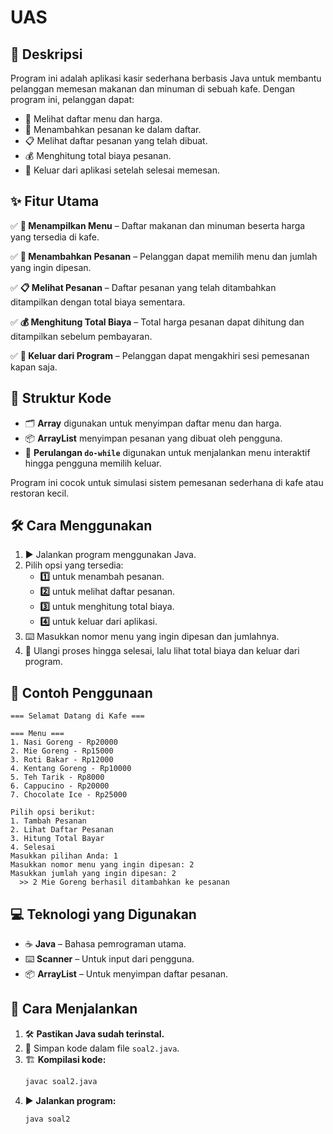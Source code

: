 # UAS

## 📝 Deskripsi
Program ini adalah aplikasi kasir sederhana berbasis Java untuk membantu pelanggan memesan makanan dan minuman di sebuah kafe. Dengan program ini, pelanggan dapat:

- 📜 Melihat daftar menu dan harga.
- 🛒 Menambahkan pesanan ke dalam daftar.
- 📋 Melihat daftar pesanan yang telah dibuat.
- 💰 Menghitung total biaya pesanan.
- 🚪 Keluar dari aplikasi setelah selesai memesan.

## ✨ Fitur Utama
✅ **📜 Menampilkan Menu** – Daftar makanan dan minuman beserta harga yang tersedia di kafe.

✅ **🛒 Menambahkan Pesanan** – Pelanggan dapat memilih menu dan jumlah yang ingin dipesan.

✅ **📋 Melihat Pesanan** – Daftar pesanan yang telah ditambahkan ditampilkan dengan total biaya sementara.

✅ **💰 Menghitung Total Biaya** – Total harga pesanan dapat dihitung dan ditampilkan sebelum pembayaran.

✅ **🚪 Keluar dari Program** – Pelanggan dapat mengakhiri sesi pemesanan kapan saja.

## 📂 Struktur Kode  
- 🗂️ **Array** digunakan untuk menyimpan daftar menu dan harga.  
- 📦 **ArrayList** menyimpan pesanan yang dibuat oleh pengguna.  
- 🔁 **Perulangan `do-while`** digunakan untuk menjalankan menu interaktif hingga pengguna memilih keluar.  

Program ini cocok untuk simulasi sistem pemesanan sederhana di kafe atau restoran kecil.  

## 🛠️ Cara Menggunakan
1. ▶️ Jalankan program menggunakan Java.
2. Pilih opsi yang tersedia:
   - **1️⃣** untuk menambah pesanan.
   - **2️⃣** untuk melihat daftar pesanan.
   - **3️⃣** untuk menghitung total biaya.
   - **4️⃣** untuk keluar dari aplikasi.
3. ⌨️ Masukkan nomor menu yang ingin dipesan dan jumlahnya.
4. 🔄 Ulangi proses hingga selesai, lalu lihat total biaya dan keluar dari program.

## 📌 Contoh Penggunaan
```
=== Selamat Datang di Kafe ===

=== Menu ===
1. Nasi Goreng - Rp20000
2. Mie Goreng - Rp15000
3. Roti Bakar - Rp12000
4. Kentang Goreng - Rp10000
5. Teh Tarik - Rp8000
6. Cappucino - Rp20000
7. Chocolate Ice - Rp25000

Pilih opsi berikut:
1. Tambah Pesanan
2. Lihat Daftar Pesanan
3. Hitung Total Bayar
4. Selesai
Masukkan pilihan Anda: 1
Masukkan nomor menu yang ingin dipesan: 2
Masukkan jumlah yang ingin dipesan: 2
  >> 2 Mie Goreng berhasil ditambahkan ke pesanan
```

## 💻 Teknologi yang Digunakan
- ☕ **Java** – Bahasa pemrograman utama.
- ⌨️ **Scanner** – Untuk input dari pengguna.
- 📦 **ArrayList** – Untuk menyimpan daftar pesanan.

## 🚀 Cara Menjalankan
1. 🛠️ **Pastikan Java sudah terinstal.**
2. 📂 Simpan kode dalam file `soal2.java`.
3. 🏗️ **Kompilasi kode:**
   ```sh
   javac soal2.java
   ```
4. ▶️ **Jalankan program:**
   ```sh
   java soal2
   ```



